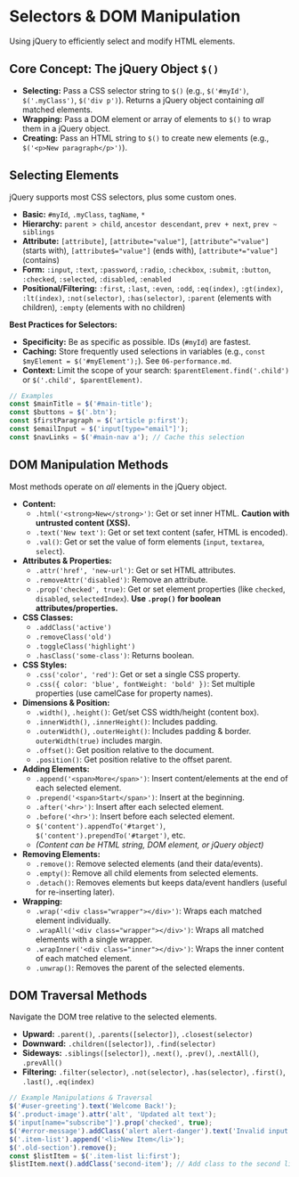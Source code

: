 # Selectors & DOM Manipulation

Using jQuery to efficiently select and modify HTML elements.

## Core Concept: The jQuery Object `$()`

*   **Selecting:** Pass a CSS selector string to `$()` (e.g., `$('#myId')`, `$('.myClass')`, `$('div p')`). Returns a jQuery object containing *all* matched elements.
*   **Wrapping:** Pass a DOM element or array of elements to `$()` to wrap them in a jQuery object.
*   **Creating:** Pass an HTML string to `$()` to create new elements (e.g., `$('<p>New paragraph</p>')`).

## Selecting Elements

jQuery supports most CSS selectors, plus some custom ones.

*   **Basic:** `#myId`, `.myClass`, `tagName`, `*`
*   **Hierarchy:** `parent > child`, `ancestor descendant`, `prev + next`, `prev ~ siblings`
*   **Attribute:** `[attribute]`, `[attribute="value"]`, `[attribute^="value"]` (starts with), `[attribute$="value"]` (ends with), `[attribute*="value"]` (contains)
*   **Form:** `:input`, `:text`, `:password`, `:radio`, `:checkbox`, `:submit`, `:button`, `:checked`, `:selected`, `:disabled`, `:enabled`
*   **Positional/Filtering:** `:first`, `:last`, `:even`, `:odd`, `:eq(index)`, `:gt(index)`, `:lt(index)`, `:not(selector)`, `:has(selector)`, `:parent` (elements with children), `:empty` (elements with no children)

**Best Practices for Selectors:**

*   **Specificity:** Be as specific as possible. IDs (`#myId`) are fastest.
*   **Caching:** Store frequently used selections in variables (e.g., `const $myElement = $('#myElement');`). See `06-performance.md`.
*   **Context:** Limit the scope of your search: `$parentElement.find('.child')` or `$('.child', $parentElement)`.

```javascript
// Examples
const $mainTitle = $('#main-title');
const $buttons = $('.btn');
const $firstParagraph = $('article p:first');
const $emailInput = $('input[type="email"]');
const $navLinks = $('#main-nav a'); // Cache this selection
```

## DOM Manipulation Methods

Most methods operate on *all* elements in the jQuery object.

*   **Content:**
    *   `.html('<strong>New</strong>')`: Get or set inner HTML. **Caution with untrusted content (XSS).**
    *   `.text('New text')`: Get or set text content (safer, HTML is encoded).
    *   `.val()`: Get or set the value of form elements (`input`, `textarea`, `select`).
*   **Attributes & Properties:**
    *   `.attr('href', 'new-url')`: Get or set HTML attributes.
    *   `.removeAttr('disabled')`: Remove an attribute.
    *   `.prop('checked', true)`: Get or set element properties (like `checked`, `disabled`, `selectedIndex`). **Use `.prop()` for boolean attributes/properties.**
*   **CSS Classes:**
    *   `.addClass('active')`
    *   `.removeClass('old')`
    *   `.toggleClass('highlight')`
    *   `.hasClass('some-class')`: Returns boolean.
*   **CSS Styles:**
    *   `.css('color', 'red')`: Get or set a single CSS property.
    *   `.css({ color: 'blue', fontWeight: 'bold' })`: Set multiple properties (use camelCase for property names).
*   **Dimensions & Position:**
    *   `.width()`, `.height()`: Get/set CSS width/height (content box).
    *   `.innerWidth()`, `.innerHeight()`: Includes padding.
    *   `.outerWidth()`, `.outerHeight()`: Includes padding & border. `outerWidth(true)` includes margin.
    *   `.offset()`: Get position relative to the document.
    *   `.position()`: Get position relative to the offset parent.
*   **Adding Elements:**
    *   `.append('<span>More</span>')`: Insert content/elements at the end of each selected element.
    *   `.prepend('<span>Start</span>')`: Insert at the beginning.
    *   `.after('<hr>')`: Insert after each selected element.
    *   `.before('<hr>')`: Insert before each selected element.
    *   `$('content').appendTo('#target')`, `$('content').prependTo('#target')`, etc.
    *   *(Content can be HTML string, DOM element, or jQuery object)*
*   **Removing Elements:**
    *   `.remove()`: Remove selected elements (and their data/events).
    *   `.empty()`: Remove all child elements from selected elements.
    *   `.detach()`: Removes elements but keeps data/event handlers (useful for re-inserting later).
*   **Wrapping:**
    *   `.wrap('<div class="wrapper"></div>')`: Wraps each matched element individually.
    *   `.wrapAll('<div class="wrapper"></div>')`: Wraps all matched elements with a single wrapper.
    *   `.wrapInner('<div class="inner"></div>')`: Wraps the inner content of each matched element.
    *   `.unwrap()`: Removes the parent of the selected elements.

## DOM Traversal Methods

Navigate the DOM tree relative to the selected elements.

*   **Upward:** `.parent()`, `.parents([selector])`, `.closest(selector)`
*   **Downward:** `.children([selector])`, `.find(selector)`
*   **Sideways:** `.siblings([selector])`, `.next()`, `.prev()`, `.nextAll()`, `.prevAll()`
*   **Filtering:** `.filter(selector)`, `.not(selector)`, `.has(selector)`, `.first()`, `.last()`, `.eq(index)`

```javascript
// Example Manipulations & Traversal
$('#user-greeting').text('Welcome Back!');
$('.product-image').attr('alt', 'Updated alt text');
$('input[name="subscribe"]').prop('checked', true);
$('#error-message').addClass('alert alert-danger').text('Invalid input.').show();
$('.item-list').append('<li>New Item</li>');
$('.old-section').remove();
const $listItem = $('.item-list li:first');
$listItem.next().addClass('second-item'); // Add class to the second li
